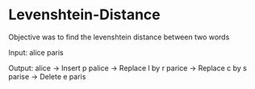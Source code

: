 # Levenshtein-Distance
Objective was to find the levenshtein distance between two words

Input:
alice
paris

Output:
alice -> Insert p palice -> Replace l by r parice -> Replace c by s parise -> Delete e paris
